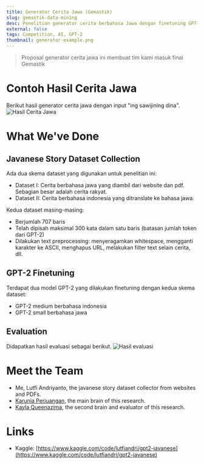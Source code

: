 ```yaml
---
title: Generator Cerita Jawa (Gemastik)
slug: gemastik-data-mining
desc: Penelitian generator cerita berbahasa Jawa dengan finetuning GPT-2.
external: false
tags: Competition, AI, GPT-2
thumbnail: generator-example.png
---
```


> Proposal generator cerita jawa ini membuat tim kami masuk final Gemastik

# Contoh Hasil Cerita Jawa

Berikut hasil generator cerita jawa dengan input "ing sawijining dina".
![Hasil Cerita Jawa](/portfolio/gemastik-data-mining/generator-example.png)

# What We've Done

## Javanese Story Dataset Collection

Ada dua skema dataset yang digunakan untuk penelitian ini:

- Dataset I: Cerita berbahasa jawa yang diambil dari website dan pdf. Sebagian besar adalah cerita rakyat.
- Dataset II: Cerita berbahasa indonesia yang ditranslate ke bahasa jawa.

Kedua dataset masing-masing:

- Berjumlah 707 baris
- Telah dipisah maksimal 300 kata dalam satu baris (batasan jumlah token dari GPT-2)
- Dilakukan text preprocessing: menyeragamkan whitespace, mengganti karakter ke ASCII, menghapus URL, melakukan filter text selain cerita, dll.

## GPT-2 Finetuning

Terdapat dua model GPT-2 yang dilakukan finetuning dengan kedua skema dataset:

- GPT-2 medium berbahasa indonesia
- GPT-2 small berbahasa jawa

## Evaluation

Didapatkan hasil evaluasi sebagai berikut.
![Hasil evaluasi](/portfolio/gemastik-data-mining/evaluation-result.png)

# Meet the Team

- Me, Lutfi Andriyanto, the javanese story dataset collector from websites and PDFs.
- [Karunia Perjuangan], the main brain of this research.
- [Kayla Queenazima], the second brain and evaluator of this research.

# Links

- Kaggle: [https://www.kaggle.com/code/lutfiandri/gpt2-javanese](https://www.kaggle.com/code/lutfiandri/gpt2-javanese)

<!-- def -->

[karunia perjuangan]: https://www.linkedin.com/in/karunia-perjuangan-620420175
[kayla queenazima]: https://www.linkedin.com/in/kayla-queenazima-1545201b4
